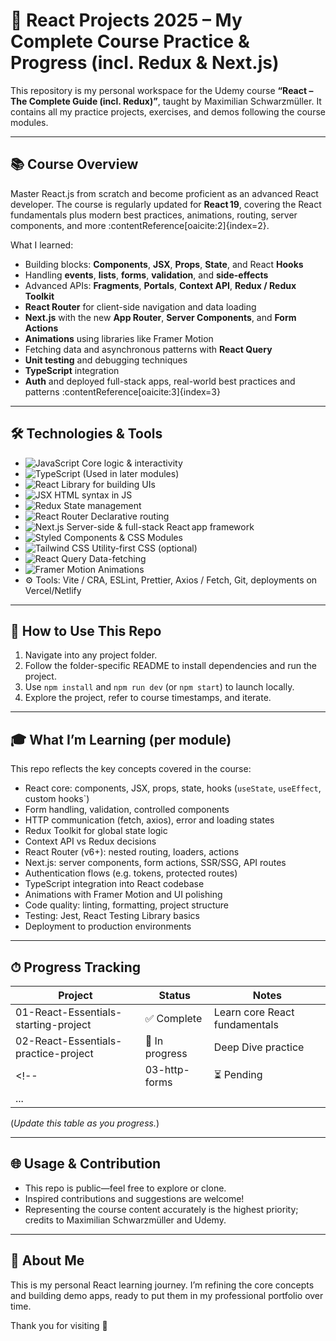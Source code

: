 # 🚀 React Projects 2025 – My Complete Course Practice & Progress (incl. Redux & Next.js)

This repository is my personal workspace for the Udemy course **“React – The Complete Guide (incl. Redux)”**, taught by Maximilian Schwarzmüller. It contains all my practice projects, exercises, and demos following the course modules.

---

## 📚 Course Overview

Master React.js from scratch and become proficient as an advanced React developer. The course is regularly updated for **React 19**, covering the React fundamentals plus modern best practices, animations, routing, server components, and more :contentReference[oaicite:2]{index=2}.

What I learned:
- Building blocks: **Components**, **JSX**, **Props**, **State**, and React **Hooks**
- Handling **events**, **lists**, **forms**, **validation**, and **side-effects**
- Advanced APIs: **Fragments**, **Portals**, **Context API**, **Redux / Redux Toolkit**
- **React Router** for client-side navigation and data loading
- **Next.js** with the new **App Router**, **Server Components**, and **Form Actions**
- **Animations** using libraries like Framer Motion
- Fetching data and asynchronous patterns with **React Query**
- **Unit testing** and debugging techniques
- **TypeScript** integration
- **Auth** and deployed full-stack apps, real-world best practices and patterns :contentReference[oaicite:3]{index=3}

---

## 🛠 Technologies & Tools

- ![JavaScript](https://img.shields.io/badge/JavaScript-ES6-yellow?logo=javascript) Core logic & interactivity  
- ![TypeScript](https://img.shields.io/badge/TypeScript-optional-blue?logo=typescript) (Used in later modules)  
- ![React](https://img.shields.io/badge/React-19-blue?logo=react) Library for building UIs  
- ![JSX](https://img.shields.io/badge/JSX-HTML‐in‐JS-purple) HTML syntax in JS  
- ![Redux](https://img.shields.io/badge/Redux-Toolkit-purple?logo=redux) State management  
- ![React Router](https://img.shields.io/badge/React_Router-router-red?logo=reactrouter) Declarative routing  
- ![Next.js](https://img.shields.io/badge/Next.js-14-black?logo=next.js) Server-side & full-stack React app framework  
- ![Styled Components](https://img.shields.io/badge/Styled--Components‑CSS‑in‑JS-blueviolet?logo=styled-components) & CSS Modules  
- ![Tailwind CSS](https://img.shields.io/badge/Tailwind-Typography‑first-teal?logo=tailwindcss) Utility-first CSS (optional)  
- ![React Query](https://img.shields.io/badge/React_Query-TanStack-orange?logo=tanstack) Data-fetching  
- ![Framer Motion](https://img.shields.io/badge/Framer_Motion-Animation-purple?logo=framer) Animations  
- ⚙️ Tools: Vite / CRA, ESLint, Prettier, Axios / Fetch, Git, deployments on Vercel/Netlify  

---

<!-- ## 🚀 Projects Included -->

## 📌 How to Use This Repo

1. Navigate into any project folder.
2. Follow the folder-specific README to install dependencies and run the project.
3. Use `npm install` and `npm run dev` (or `npm start`) to launch locally.
4. Explore the project, refer to course timestamps, and iterate.

---

## 🎓 What I’m Learning (per module)

This repo reflects the key concepts covered in the course:

- React core: components, JSX, props, state, hooks (`useState`, `useEffect`, custom hooks`)
- Form handling, validation, controlled components
- HTTP communication (fetch, axios), error and loading states
- Redux Toolkit for global state logic
- Context API vs Redux decisions
- React Router (v6+): nested routing, loaders, actions
- Next.js: server components, form actions, SSR/SSG, API routes
- Authentication flows (e.g. tokens, protected routes)
- TypeScript integration into React codebase
- Animations with Framer Motion and UI polishing
- Code quality: linting, formatting, project structure
- Testing: Jest, React Testing Library basics
- Deployment to production environments

---

## ⏱ Progress Tracking

| Project                    | Status        | Notes                             |
|----------------------------|---------------|-----------------------------------|
| 01-React-Essentials-starting-project        | ✅ Complete   | Learn core React fundamentals     |
| 02-React-Essentials-practice-project             | 🔄 In progress | Deep Dive practice                    |
<!-- | 03-http-forms              | ⏳ Pending     | Forms, HTTP requests, validation  |
| ...                        |               |                                   | -->

(*Update this table as you progress.*)

---

## 🌐 Usage & Contribution

- This repo is public—feel free to explore or clone.
- Inspired contributions and suggestions are welcome!
- Representing the course content accurately is the highest priority; credits to Maximilian Schwarzmüller and Udemy.

---

## 🙌 About Me

This is my personal React learning journey. I’m refining the core concepts and building demo apps, ready to put them in my professional portfolio over time.

Thank you for visiting 👋


